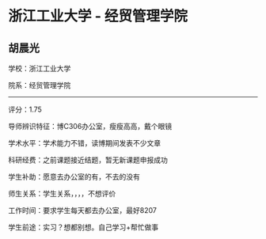 # 浙江工业大学 - 经贸管理学院

## 胡晨光

学校：浙江工业大学

院系：经贸管理学院

* * *

评分：1.75

导师辨识特征：博C306办公室，瘦瘦高高，戴个眼镜

学术水平：学术能力不错，读博期间发表不少文章

科研经费：之前课题接近结题，暂无新课题申报成功

学生补助：愿意去办公室的有，不去的没有

师生关系：学生关系，，，，不想评价

工作时间：要求学生每天都去办公室，最好8207

学生前途：实习？想都别想。自己学习+帮忙做事